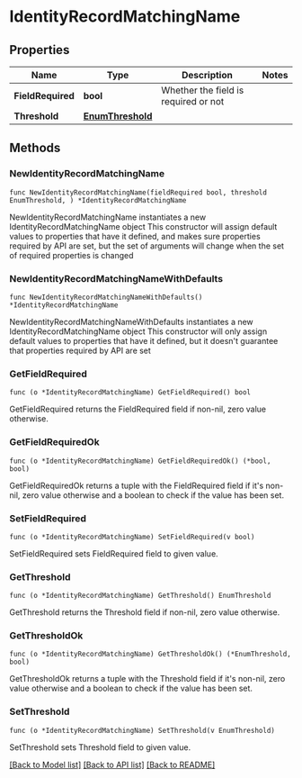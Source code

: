 # IdentityRecordMatchingName

## Properties

Name | Type | Description | Notes
------------ | ------------- | ------------- | -------------
**FieldRequired** | **bool** | Whether the field is required or not | 
**Threshold** | [**EnumThreshold**](EnumThreshold.md) |  | 

## Methods

### NewIdentityRecordMatchingName

`func NewIdentityRecordMatchingName(fieldRequired bool, threshold EnumThreshold, ) *IdentityRecordMatchingName`

NewIdentityRecordMatchingName instantiates a new IdentityRecordMatchingName object
This constructor will assign default values to properties that have it defined,
and makes sure properties required by API are set, but the set of arguments
will change when the set of required properties is changed

### NewIdentityRecordMatchingNameWithDefaults

`func NewIdentityRecordMatchingNameWithDefaults() *IdentityRecordMatchingName`

NewIdentityRecordMatchingNameWithDefaults instantiates a new IdentityRecordMatchingName object
This constructor will only assign default values to properties that have it defined,
but it doesn't guarantee that properties required by API are set

### GetFieldRequired

`func (o *IdentityRecordMatchingName) GetFieldRequired() bool`

GetFieldRequired returns the FieldRequired field if non-nil, zero value otherwise.

### GetFieldRequiredOk

`func (o *IdentityRecordMatchingName) GetFieldRequiredOk() (*bool, bool)`

GetFieldRequiredOk returns a tuple with the FieldRequired field if it's non-nil, zero value otherwise
and a boolean to check if the value has been set.

### SetFieldRequired

`func (o *IdentityRecordMatchingName) SetFieldRequired(v bool)`

SetFieldRequired sets FieldRequired field to given value.


### GetThreshold

`func (o *IdentityRecordMatchingName) GetThreshold() EnumThreshold`

GetThreshold returns the Threshold field if non-nil, zero value otherwise.

### GetThresholdOk

`func (o *IdentityRecordMatchingName) GetThresholdOk() (*EnumThreshold, bool)`

GetThresholdOk returns a tuple with the Threshold field if it's non-nil, zero value otherwise
and a boolean to check if the value has been set.

### SetThreshold

`func (o *IdentityRecordMatchingName) SetThreshold(v EnumThreshold)`

SetThreshold sets Threshold field to given value.



[[Back to Model list]](../README.md#documentation-for-models) [[Back to API list]](../README.md#documentation-for-api-endpoints) [[Back to README]](../README.md)


